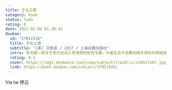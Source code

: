 ```yaml
---
title: 才女之累
category: book
status: todo
rating: 0
date: 2022-02-06 01:39:43
douban:
  id: "27011516"
  title: 才女之累
  subtitle: "[美] 艾朗诺 / 2017 / 上海古籍出版社"
  intro: 本书是一部关于宋代女词人李清照的研究专著。作者在古今浩繁的相关资料中爬梳抉择，经过严密的分析论证，认为后人对李清照一代才女形象的认知和看待她的立场经历了层累性的改变，几乎所有关于李清照的惯常言论都是经过精心阐释的产物，只有经过传统这一棱镜的折射后，李清照才为正统文化所接受。后人为了强化她的传统形象，在明代结集的李清照的作品中，甚至混杂了后起的拟伪之作。作者将数世纪以来外加于李清照的累赘层层剥离，以重构一个接近本来面貌的李清照的形象，揭橥数世纪以来颇富趣味的李清照接受史。
  rating: 9.1
  cover: https://img1.doubanio.com/view/subject/l/public/s34527267.jpg
  link: https://book.douban.com/subject/27011516/
---
```


Via tw 停云